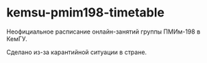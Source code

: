 # kemsu-pmim198-timetable

Неофициальное расписание онлайн-занятий группы ПМИм-198 в КемГУ. 

Сделано из-за карантийной ситуации в стране. 
